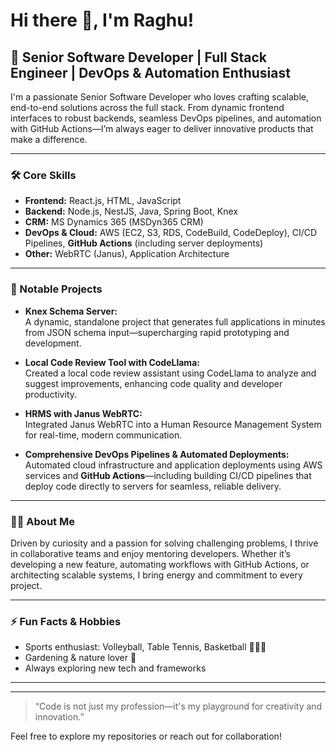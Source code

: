 # Hi there 👋, I'm Raghu!

## 🚀 Senior Software Developer | Full Stack Engineer | DevOps & Automation Enthusiast

I'm a passionate Senior Software Developer who loves crafting scalable, end-to-end solutions across the full stack. From dynamic frontend interfaces to robust backends, seamless DevOps pipelines, and automation with GitHub Actions—I’m always eager to deliver innovative products that make a difference.

---

### 🛠️ Core Skills

- **Frontend:** React.js, HTML, JavaScript
- **Backend:** Node.js, NestJS, Java, Spring Boot, Knex
- **CRM:** MS Dynamics 365 (MSDyn365 CRM)
- **DevOps & Cloud:** AWS (EC2, S3, RDS, CodeBuild, CodeDeploy), CI/CD Pipelines, **GitHub Actions** (including server deployments)
- **Other:** WebRTC (Janus), Application Architecture

---

### 🌟 Notable Projects

- **Knex Schema Server:**  
  A dynamic, standalone project that generates full applications in minutes from JSON schema input—supercharging rapid prototyping and development.

- **Local Code Review Tool with CodeLlama:**  
  Created a local code review assistant using CodeLlama to analyze and suggest improvements, enhancing code quality and developer productivity.

- **HRMS with Janus WebRTC:**  
  Integrated Janus WebRTC into a Human Resource Management System for real-time, modern communication.

- **Comprehensive DevOps Pipelines & Automated Deployments:**  
  Automated cloud infrastructure and application deployments using AWS services and **GitHub Actions**—including building CI/CD pipelines that deploy code directly to servers for seamless, reliable delivery.

---

### 🧑‍💻 About Me

Driven by curiosity and a passion for solving challenging problems, I thrive in collaborative teams and enjoy mentoring developers. Whether it’s developing a new feature, automating workflows with GitHub Actions, or architecting scalable systems, I bring energy and commitment to every project.

---

### ⚡ Fun Facts & Hobbies

- Sports enthusiast: Volleyball, Table Tennis, Basketball 🏐🏓🏀
- Gardening & nature lover 🌱
- Always exploring new tech and frameworks

---

<!-- Optionally add your social links here -->
<!--
### 📫 Connect with Me

[LinkedIn](#) | [Twitter](#) | [Personal Website](#)
-->

---

> “Code is not just my profession—it's my playground for creativity and innovation.”

Feel free to explore my repositories or reach out for collaboration!
